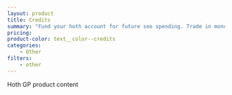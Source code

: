 ```yaml
---
layout: product
title: Credits
summary: "Fund your hoth account for future seo spending. Trade in money for hoth credits to put towards your future SEO wishes."
pricing: 
product-color: text__color--credits
categories: 
    - Other
filters: 
    - other
---
```


Hoth GP product content